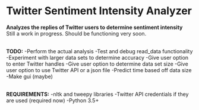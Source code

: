 # Twitter Sentiment Intensity Analyzer
**Analyzes the replies of Twitter users to determine sentiment intensity**  
Still a work in progress. Should be functioning very soon.<br /><br />

**TODO:**
     -Perform the actual analysis
     -Test and debug read_data functionality
     -Experiment with larger data sets to determine accuracy
     -Give user option to enter Twitter handles
     -Give user option to determine data set size
     -Give user option to use Twitter API or a json file
     -Predict time based off data size
     -Make gui (maybe)<br /><br />  

**REQUIREMENTS:**
     -nltk and tweepy libraries
     -Twitter API credentials if they are used (required now)
     -Python 3.5+
